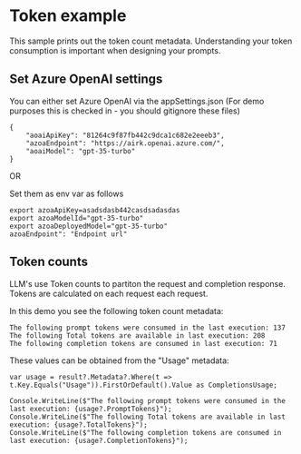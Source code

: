 # Token example

This sample prints out the token count metadata. Understanding your token consumption 
is important when designing your prompts.

## Set Azure OpenAI settings

You can either set Azure OpenAI via the appSettings.json (For demo purposes this is checked in - you should gitignore these files)

```
{
    "aoaiApiKey": "81264c9f87fb442c9dca1c682e2eeeb3",
    "azoaEndpoint": "https://airk.openai.azure.com/",
    "aoaiModel": "gpt-35-turbo"
}
```

OR

Set them as env var as follows

```
export azoaApiKey=asadsdasb442casdsadasdas
export azoaModelId="gpt-35-turbo"
export azoaDeployedModel="gpt-35-turbo"
azoaEndpoint": "Endpoint url"
```

## Token counts

LLM's use Token counts to partiton the request and completion response. Tokens are calculated on each request
each request.

In this demo you see the following token count metadata:

```
The following prompt tokens were consumed in the last execution: 137
The following Total tokens are available in last execution: 208
The following completion tokens are consumed in last execution: 71
```

These values can be obtained from the "Usage" metadata:

```
var usage = result?.Metadata?.Where(t => t.Key.Equals("Usage")).FirstOrDefault().Value as CompletionsUsage;

Console.WriteLine($"The following prompt tokens were consumed in the last execution: {usage?.PromptTokens}");
Console.WriteLine($"The following Total tokens are available in last execution: {usage?.TotalTokens}");
Console.WriteLine($"The following completion tokens are consumed in last execution: {usage?.CompletionTokens}");
```